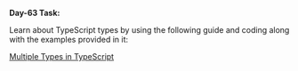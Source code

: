 **Day-63 Task:**

Learn about TypeScript types by using the following guide and coding along with the examples provided in it:

[Multiple Types in TypeScript](./TS-Types/README.md)